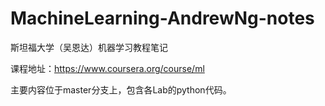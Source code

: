 # MachineLearning-AndrewNg-notes
斯坦福大学（吴恩达）机器学习教程笔记

课程地址：https://www.coursera.org/course/ml

主要内容位于master分支上，包含各Lab的python代码。
